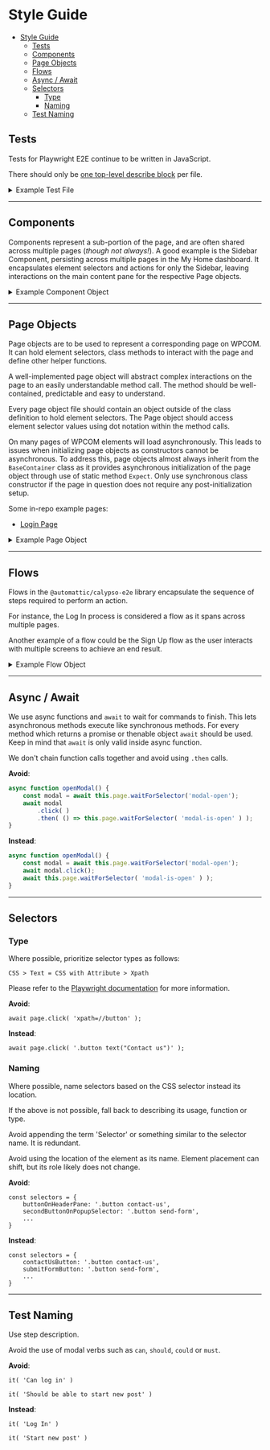 # Style Guide

<!-- TOC -->

- [Style Guide](#style-guide)
    - [Tests](#tests)
    - [Components](#components)
    - [Page Objects](#page-objects)
    - [Flows](#flows)
    - [Async / Await](#async--await)
    - [Selectors](#selectors)
        - [Type](#type)
        - [Naming](#naming)
    - [Test Naming](#test-naming)

<!-- /TOC -->

## Tests

Tests for Playwright E2E continue to be written in JavaScript.

There should only be [one top-level describe block](style-guide.md#maximum-1-top-level-describe-block) per file.

<details>
<summary>Example Test File</summary>

```javascript
describe( 'Feature: @parallel', function () {
	describe( 'Test case 1', function () {
		let someComponent;

		it( 'Check title', async function () {
			someComponent = await SomeComponent.Expect( this.page );
			await someComponent.clickMyPages();
			const resultValue = await someComponent.getTitle();
			assert( resultValue === expectedValue );
		} );
	} );

	describe( 'Test case 2', function () {
		let anotherComponent;

		before( 'Set up before all test steps', async function () {
			anotherComponent = await AnotherComponent.Expect( this.page, 'param' );
		} );

		it( 'Test step', async function () {
			// tests here
		} );
	} );
} );
```

</details>

---

## Components

Components represent a sub-portion of the page, and are often shared across multiple pages (_though not always!_). A good example is the Sidebar Component, persisting across multiple pages in the My Home dashboard. It encapsulates element selectors and actions for only the Sidebar, leaving interactions on the main content pane for the respective Page objects.

<details>
<summary>Example Component Object</summary>

```typescript

const selectors = {
	sidebar: '.sidebar',
	myHome: '.my-home',
}

/**
 * JSDoc is expected for Class definitions.
 *
 * @augments {BaseContainer}
 */
export class SomeComponent extends BaseContainer {
	/**
	 * JSDoc is expected for constructor.
	 *
	 * @param {Page} page Page object.
	 */
	constructor( page: Page ) {
	}

	/**
	 * JSDoc is expected for functions.
	 *
	 * @param {string} menu Menu to be clicked.
	 * @returns {Promise<void>} No return value.
	 */
	async clickOnMenu( menu: string ): Promise<void> {
		await this.page.waitForSelector( selectors.selectorName );

		await this.page.click( menu );
		await this.page.waitForNavigation();
	}
}

// Then, in a test file, page, or flow...

	const someComponent = await SomeComponent.Expect( this.page );
	await someComponent.clickOnMenu();

```

</details>

---

## Page Objects

Page objects are to be used to represent a corresponding page on WPCOM. It can hold element selectors, class methods to interact with the page and define other helper functions.

A well-implemented page object will abstract complex interactions on the page to an easily understandable method call. The method should be well-contained, predictable and easy to understand.

Every page object file should contain an object outside of the class definition to hold element selectors. The Page object should access element selector values using dot notation within the method calls.

On many pages of WPCOM elements will load asynchronously. This leads to issues when initializing page objects as constructors cannot be asynchronous. To address this, page objects almost always inherit from the `BaseContainer` class as it provides asynchronous initialization of the page object through use of static method `Expect`. Only use synchronous class constructor if the page in question does not require any post-initialization setup.

Some in-repo example pages:

- [Login Page](packages/calypso-e2e/src/lib/pages/login-page.ts)

<details>
<summary>Example Page Object</summary>

```typescript

const selectors = {
	titleInput: '.editor-post-title__input',
	publishPanelToggle: '.editor-post-publish-panel__toggle',
}

/**
 * JSDoc is expected for Class definitions.
 *
 * @augments {BaseContainer}
 */
export class SomePage extends BaseContainer {
	/**
	 * JSDoc is expected for constructor.
	 *
	 * @param {Page} page Page object.
	 */
	constructor( page: Page ) {
	}

	/**
	 * JSDoc is expected for functions.
	 *
	 * @param {string} text Text to be entered into the field.
	 * @returns {Promise<void>} No return value.
	 */
	async enterText( text: string ): Promise<void> {
		await this.page.waitForSelector( selectors.selectorName );

		//Some tricky section of code
		await Promise.all([
			// calls
		])
	}
}

// Then, in a test file...

it('Test case', async function() {
	const somePage = await SomePage.Expect( this.page );
	await somePage.enterText( 'blah' );
})

```

</details>

---

## Flows

Flows in the `@automattic/calypso-e2e` library encapsulate the sequence of steps required to perform an action.

For instance, the Log In process is considered a flow as it spans across multiple pages.

Another example of a flow could be the Sign Up flow as the user interacts with multiple screens to achieve an end result.

<details>
<summary>Example Flow Object</summary>

```typescript
/**
 * JSDoc is expected for flow class.
 */
export class SomeFlow {
	constructor( page: Page ) {
		// construct here
	}

	/**
	 * JSDoc is expected for methods.
	 */
	async executeFlow(): Promise< void > {
		const componentA = await ComponentA.Expect( this.page );
		await componentA.clickOnSomething();
		const componentB = await ComponentB.Expect( this.page );
		const componentC = await ComponentC.Expect( this.page );
		await componentC.doFinalSomething();
	}
}

// Then in a test file...

const someFlow = await SomeFlow( this.page );
await someFlow.executeFlow();
```

</details>

---

## Async / Await

We use async functions and `await` to wait for commands to finish. This lets asynchronous methods execute like synchronous methods.
For every method which returns a promise or thenable object `await` should be used. Keep in mind that `await` is only valid inside async function.

We don't chain function calls together and avoid using `.then` calls.

**Avoid**:

```typescript
async function openModal() {
	const modal = await this.page.waitForSelector('modal-open');
	await modal
		.click( )
		.then( () => this.page.waitForSelector( 'modal-is-open' ) );
}
```

**Instead**:

```typescript
async function openModal() {
	const modal = await this.page.waitForSelector('modal-open');
	await modal.click();
	await this.page.waitForSelector( 'modal-is-open' ) );
}
```

---

## Selectors

### Type

Where possible, prioritize selector types as follows:

`CSS > Text = CSS with Attribute > Xpath`

Please refer to the [Playwright documentation](https://playwright.dev/docs/selectors/#quick-guide) for more information.

**Avoid**:

```
await page.click( 'xpath=//button' );
```

**Instead**:

```
await page.click( '.button text("Contact us")' );
```

### Naming

Where possible, name selectors based on the CSS selector instead its location.

If the above is not possible, fall back to describing its usage, function or type.

Avoid appending the term 'Selector' or something similar to the selector name. It is redundant.

Avoid using the location of the element as its name. Element placement can shift, but its role likely does not change.

**Avoid**:

```
const selectors = {
	buttonOnHeaderPane: '.button contact-us',
	secondButtonOnPopupSelector: '.button send-form',
	...
}
```

**Instead**:

```
const selectors = {
	contactUsButton: '.button contact-us',
	submitFormButton: '.button send-form',
	...
}
```

---

## Test Naming

Use step description.

Avoid the use of modal verbs such as `can`, `should`, `could` or `must`.

**Avoid**:

```
it( 'Can log in' )

it( 'Should be able to start new post' )
```

**Instead**:

```
it( 'Log In' )

it( 'Start new post' )
```
